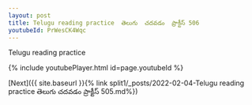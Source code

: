 ```yaml
---
layout: post
title: Telugu reading practice  తెలుగు  చదవడం  ప్రాక్టీస్ 506
youtubeId: PrWesCK4Wqc
---
```

 
 
Telugu reading practice
 
 
 
 
 


{% include youtubePlayer.html id=page.youtubeId %}
 
[Next]({{ site.baseurl }}{% link  split1/_posts/2022-02-04-Telugu reading practice  తెలుగు  చదవడం  ప్రాక్టీస్ 505.md%})
 
